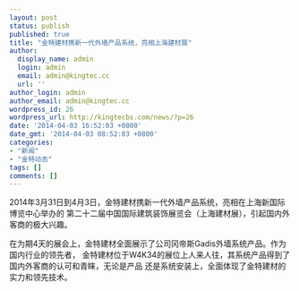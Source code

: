 ```yaml
---
layout: post
status: publish
published: true
title: "金特建材携新一代外墙产品系统，亮相上海建材展"
author:
  display_name: admin
  login: admin
  email: admin@kingtec.cc
  url: ''
author_login: admin
author_email: admin@kingtec.cc
wordpress_id: 26
wordpress_url: http://kingtecbs.com/news/?p=26
date: '2014-04-03 16:52:03 +0800'
date_gmt: '2014-04-03 08:52:03 +0800'
categories:
- "新闻"
- "金特动态"
tags: []
comments: []
---
```

<p>2014年3月31日到4月3日，金特建材携新一代外墙产品系统，亮相在上海新国际博览中心举办的 第二十二届中国国际建筑装饰展览会（上海建材展），引起国内外客商的极大兴趣。</p>
<p>在为期4天的展会上，金特建材全面展示了公司冈帝斯Gadis外墙系统产品。作为国内行业的领先者， 金特建材位于W4K34的展位上人来人往，其系统产品得到了国内外客商的认可和青睐，无论是产品 还是系统安装上，全面体现了金特建材的实力和领先技术。</p>
